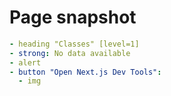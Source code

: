 # Page snapshot

```yaml
- heading "Classes" [level=1]
- strong: No data available
- alert
- button "Open Next.js Dev Tools":
  - img
```